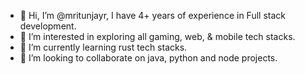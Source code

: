 - 👋 Hi, I’m @mritunjayr, I have 4+ years of experience in Full stack development.
- 👀 I’m interested in exploring all gaming, web, & mobile tech stacks.
- 🌱 I’m currently learning rust tech stacks.
- 💞️ I’m looking to collaborate on java, python and node projects.

<!---
mritunjayr/mritunjayr is a ✨ special ✨ repository because its `README.md` (this file) appears on your GitHub profile.
You can click the Preview link to take a look at your changes.
--->
